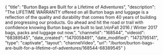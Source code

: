 {
    "title": "Burton Bags are Built for a Lifetime of Adventures",
    "description": "The LIFETIME WARRANTY offered on all Burton bags and luggage is a reflection of the quality and durability that comes from 40 years of building and progressing our products. Go ahead and hit the road or trail with confidence knowing Burton bags are built to last.\n\nFall 2016 \/ Winter 2017 bags, packs and luggage out now.",
    "channelid": "168544",
    "videoid": "68389545",
    "date_created": "1470058491",
    "date_modified": "1473795141",
    "type": "captivate",
    "layout": "channelVideo",
    "url": "\/burton\/burton-bags-are-built-for-a-lifetime-of-adventures\/168544-68389545"
}